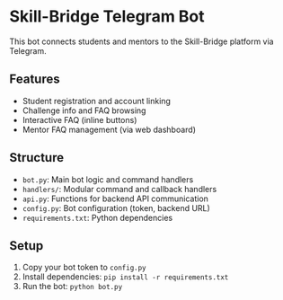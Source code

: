 # Skill-Bridge Telegram Bot

This bot connects students and mentors to the Skill-Bridge platform via Telegram.

## Features
- Student registration and account linking
- Challenge info and FAQ browsing
- Interactive FAQ (inline buttons)
- Mentor FAQ management (via web dashboard)

## Structure
- `bot.py`: Main bot logic and command handlers
- `handlers/`: Modular command and callback handlers
- `api.py`: Functions for backend API communication
- `config.py`: Bot configuration (token, backend URL)
- `requirements.txt`: Python dependencies

## Setup
1. Copy your bot token to `config.py`
2. Install dependencies: `pip install -r requirements.txt`
3. Run the bot: `python bot.py`
